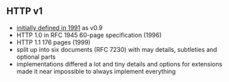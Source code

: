 ##  HTTP v1

- [initially defined in 1991](http://www.w3.org/Protocols/HTTP/AsImplemented.html) as v0.9
- HTTP 1.0 in RFC 1945 60-page specification (1996)
- HTTP 1.1 176 pages (1999)
- split up into six documents (RFC 7230) with may details, subtleties and optional parts
- implementations differed a lot and tiny details and options for extensions made it near impossible to always implement everything
